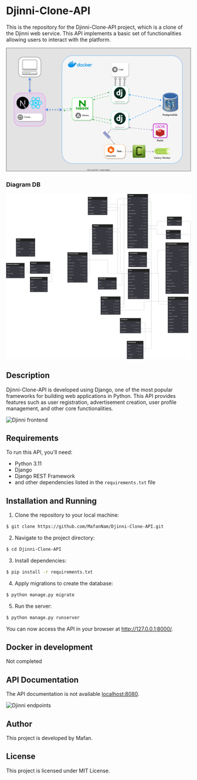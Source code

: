 # Djinni-Clone-API

This is the repository for the Djinni-Clone-API project, which is a clone of the Djinni web service. This API implements
a basic set of functionalities allowing users to interact with the platform.

![Djinni title](https://raw.githubusercontent.com/MafanNam/Djinni-Clone-API/dev-0.4/screanshots/title.svg)

### Diagram DB

![Djinni diagram DB](https://raw.githubusercontent.com/MafanNam/Djinni-Clone-API/dev-0.4/screanshots/djinni_clone_diagram_db.svg)

## Description

Djinni-Clone-API is developed using Django, one of the most popular frameworks for building web applications in Python.
This API provides features such as user registration, advertisement creation, user profile management, and other core
functionalities.

![Djinni frontend](https://raw.githubusercontent.com/MafanNam/Djinni-Clone-API/dev-0.4/screanshots/frontend.gif)

## Requirements

To run this API, you'll need:

- Python 3.11
- Django
- Django REST Framework
- and other dependencies listed in the `requirements.txt` file

## Installation and Running

1. Clone the repository to your local machine:

```bash
$ git clone https://github.com/MafanNam/Djinni-Clone-API.git
```

2. Navigate to the project directory:

```bash
$ cd Djinni-Clone-API
```

3. Install dependencies:

```bash
$ pip install -r requirements.txt
```

4. Apply migrations to create the database:

```bash
$ python manage.py migrate
```

5. Run the server:

```bash
$ python manage.py runserver
```

You can now access the API in your browser at http://127.0.0.1:8000/.

## Docker in development

Not completed

## API Documentation

The API documentation is not available [localhost:8080](http://localhost:8080).

![Djinni endpoints](https://raw.githubusercontent.com/MafanNam/Djinni-Clone-API/dev-0.4/screanshots/endpoints.gif)

## Author

This project is developed by Mafan.

## License

This project is licensed under MIT License.
